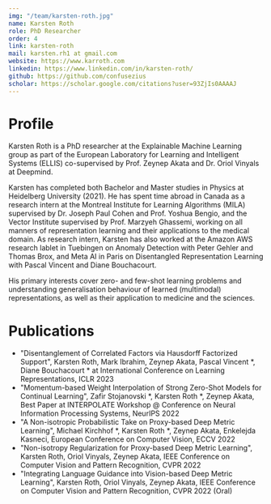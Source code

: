 ```yaml
---
img: "/team/karsten-roth.jpg"
name: Karsten Roth
role: PhD Researcher
order: 4
link: karsten-roth
mail: karsten.rh1 at gmail.com
website: https://www.karroth.com
linkedin: https://www.linkedin.com/in/karsten-roth/
github: https://github.com/confusezius
scholar: https://scholar.google.com/citations?user=93ZjIs0AAAAJ
---
```


# Profile
Karsten Roth is a PhD researcher at the Explainable Machine Learning group as part of the European Laboratory for Learning and Intelligent Systems (ELLIS) co-supervised by Prof. Zeynep Akata and Dr. Oriol Vinyals at Deepmind.

Karsten has completed both Bachelor and Master studies in Physics at Heidelberg University (2021). 
He has spent time abroad in Canada as a research intern at the Montreal Institute for Learning Algorithms (MILA) supervised by Dr. Joseph Paul Cohen and Prof. Yoshua Bengio, and the Vector Institute supervised by Prof. Marzyeh Ghassemi, working on all manners of representation learning and their applications to the medical domain. 
As research intern, Karsten has also worked at the Amazon AWS research lablet in Tuebingen on Anomaly Detection with Peter Gehler and Thomas Brox, and Meta AI in Paris on Disentangled Representation Learning with Pascal Vincent and Diane Bouchacourt.

His primary interests cover zero- and few-shot learning problems and understanding generalisation behaviour of learned (multimodal) representations, as well as their application to medicine and the sciences.


# Publications
- "Disentanglement of Correlated Factors via Hausdorff Factorized Support", Karsten Roth, Mark Ibrahim, Zeynep Akata, Pascal Vincent *, Diane Bouchacourt * at International Conference on Learning Representations, ICLR 2023
- "Momentum-based Weight Interpolation of Strong Zero-Shot Models for Continual Learning", Zafir Stojanovski *, Karsten Roth *, Zeynep Akata, Best Paper at INTERPOLATE Workshop @ Conference on Neural Information Processing Systems, NeurIPS 2022
- "A Non-isotropic Probabilistic Take on Proxy-based Deep Metric Learning", Michael Kirchhof *, Karsten Roth *, Zeynep Akata, Enkelejda Kasneci, European Conference on Computer Vision, ECCV 2022
- "Non-isotropy Regularization for Proxy-based Deep Metric Learning", Karsten Roth, Oriol Vinyals, Zeynep Akata, IEEE Conference on Computer Vision and Pattern Recognition, CVPR 2022
- "Integrating Language Guidance into Vision-based Deep Metric Learning", Karsten Roth, Oriol Vinyals, Zeynep Akata, IEEE Conference on Computer Vision and Pattern Recognition, CVPR 2022 (Oral)

